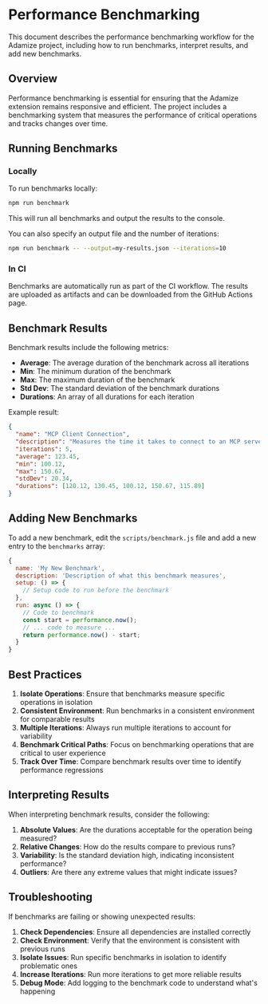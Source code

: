 # Performance Benchmarking

This document describes the performance benchmarking workflow for the Adamize project, including how to run benchmarks, interpret results, and add new benchmarks.

## Overview

Performance benchmarking is essential for ensuring that the Adamize extension remains responsive and efficient. The project includes a benchmarking system that measures the performance of critical operations and tracks changes over time.

## Running Benchmarks

### Locally

To run benchmarks locally:

```bash
npm run benchmark
```

This will run all benchmarks and output the results to the console.

You can also specify an output file and the number of iterations:

```bash
npm run benchmark -- --output=my-results.json --iterations=10
```

### In CI

Benchmarks are automatically run as part of the CI workflow. The results are uploaded as artifacts and can be downloaded from the GitHub Actions page.

## Benchmark Results

Benchmark results include the following metrics:

- **Average**: The average duration of the benchmark across all iterations
- **Min**: The minimum duration of the benchmark
- **Max**: The maximum duration of the benchmark
- **Std Dev**: The standard deviation of the benchmark durations
- **Durations**: An array of all durations for each iteration

Example result:

```json
{
  "name": "MCP Client Connection",
  "description": "Measures the time it takes to connect to an MCP server",
  "iterations": 5,
  "average": 123.45,
  "min": 100.12,
  "max": 150.67,
  "stdDev": 20.34,
  "durations": [120.12, 130.45, 100.12, 150.67, 115.89]
}
```

## Adding New Benchmarks

To add a new benchmark, edit the `scripts/benchmark.js` file and add a new entry to the `benchmarks` array:

```javascript
{
  name: 'My New Benchmark',
  description: 'Description of what this benchmark measures',
  setup: () => {
    // Setup code to run before the benchmark
  },
  run: async () => {
    // Code to benchmark
    const start = performance.now();
    // ... code to measure ...
    return performance.now() - start;
  }
}
```

## Best Practices

1. **Isolate Operations**: Ensure that benchmarks measure specific operations in isolation
2. **Consistent Environment**: Run benchmarks in a consistent environment for comparable results
3. **Multiple Iterations**: Always run multiple iterations to account for variability
4. **Benchmark Critical Paths**: Focus on benchmarking operations that are critical to user experience
5. **Track Over Time**: Compare benchmark results over time to identify performance regressions

## Interpreting Results

When interpreting benchmark results, consider the following:

1. **Absolute Values**: Are the durations acceptable for the operation being measured?
2. **Relative Changes**: How do the results compare to previous runs?
3. **Variability**: Is the standard deviation high, indicating inconsistent performance?
4. **Outliers**: Are there any extreme values that might indicate issues?

## Troubleshooting

If benchmarks are failing or showing unexpected results:

1. **Check Dependencies**: Ensure all dependencies are installed correctly
2. **Check Environment**: Verify that the environment is consistent with previous runs
3. **Isolate Issues**: Run specific benchmarks in isolation to identify problematic ones
4. **Increase Iterations**: Run more iterations to get more reliable results
5. **Debug Mode**: Add logging to the benchmark code to understand what's happening
